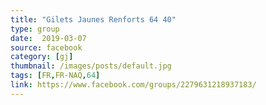 ```yaml
---
title: "Gilets Jaunes Renforts 64 40"
type: group
date:  2019-03-07
source: facebook
category: [gj]
thumbnail: /images/posts/default.jpg
tags: [FR,FR-NAQ,64]
link: https://www.facebook.com/groups/2279631218937183/
---
```

